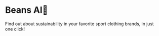 # Beans AI🫘

Find out about sustainability in your favorite sport clothing brands, in just one click!

